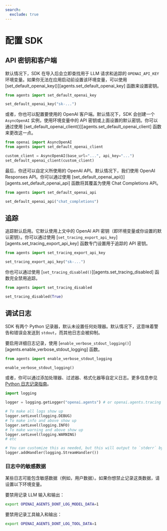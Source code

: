 ```yaml
---
search:
  exclude: true
---
```

# 配置 SDK

## API 密钥和客户端

默认情况下，SDK 在导入后会立即查找用于 LLM 请求和追踪的 `OPENAI_API_KEY` 环境变量。如果你无法在应用启动前设置该环境变量，可以使用 [set_default_openai_key()][agents.set_default_openai_key] 函数来设置密钥。

```python
from agents import set_default_openai_key

set_default_openai_key("sk-...")
```

或者，你也可以配置要使用的 OpenAI 客户端。默认情况下，SDK 会创建一个 `AsyncOpenAI` 实例，使用环境变量中的 API 密钥或上面设置的默认密钥。你可以通过使用 [set_default_openai_client()][agents.set_default_openai_client] 函数来更改这一点。

```python
from openai import AsyncOpenAI
from agents import set_default_openai_client

custom_client = AsyncOpenAI(base_url="...", api_key="...")
set_default_openai_client(custom_client)
```

最后，你还可以自定义所使用的 OpenAI API。默认情况下，我们使用 OpenAI Responses API。你可以通过使用 [set_default_openai_api()][agents.set_default_openai_api] 函数将其覆盖为使用 Chat Completions API。

```python
from agents import set_default_openai_api

set_default_openai_api("chat_completions")
```

## 追踪

追踪默认启用。它默认使用上文中的 OpenAI API 密钥（即环境变量或你设置的默认密钥）。你可以通过使用 [`set_tracing_export_api_key`][agents.set_tracing_export_api_key] 函数专门设置用于追踪的 API 密钥。

```python
from agents import set_tracing_export_api_key

set_tracing_export_api_key("sk-...")
```

你也可以通过使用 [`set_tracing_disabled()`][agents.set_tracing_disabled] 函数完全禁用追踪。

```python
from agents import set_tracing_disabled

set_tracing_disabled(True)
```

## 调试日志

SDK 有两个 Python 记录器，默认未设置任何处理器。默认情况下，这意味着警告和错误会发送到 `stdout`，而其他日志会被抑制。

要启用详细日志记录，使用 [`enable_verbose_stdout_logging()`][agents.enable_verbose_stdout_logging] 函数。

```python
from agents import enable_verbose_stdout_logging

enable_verbose_stdout_logging()
```

或者，你可以通过添加处理器、过滤器、格式化器等自定义日志。更多信息参见 [Python 日志记录指南](https://docs.python.org/3/howto/logging.html)。

```python
import logging

logger = logging.getLogger("openai.agents") # or openai.agents.tracing for the Tracing logger

# To make all logs show up
logger.setLevel(logging.DEBUG)
# To make info and above show up
logger.setLevel(logging.INFO)
# To make warning and above show up
logger.setLevel(logging.WARNING)
# etc

# You can customize this as needed, but this will output to `stderr` by default
logger.addHandler(logging.StreamHandler())
```

### 日志中的敏感数据

某些日志可能包含敏感数据（例如，用户数据）。如果你想禁止记录这类数据，请设置以下环境变量。

要禁用记录 LLM 输入和输出：

```bash
export OPENAI_AGENTS_DONT_LOG_MODEL_DATA=1
```

要禁用记录工具输入和输出：

```bash
export OPENAI_AGENTS_DONT_LOG_TOOL_DATA=1
```